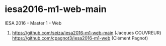 # iesa2016-m1-web-main
IESA 2016 - Master 1 - Web

1. https://github.com/seiza/iesa2016-m1-web-main (Jacques COUVREUR)
   https://github.com/cpagnot3/iesa2016-m1-web (Clément Pagnot)
